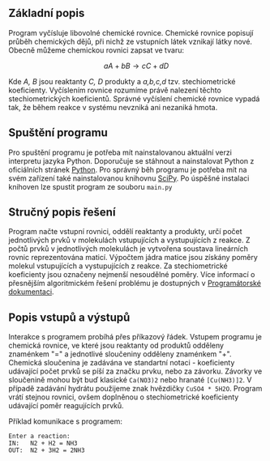 ## Základní popis
Program vyčísluje libovolné chemické rovnice. 
Chemické rovnice popisují průběh chemických dějů, při nichž ze vstupních látek vznikají látky nové. Obecně můžeme chemickou rovnici zapsat ve tvaru:

$$aA + bB \to cC + dD$$

Kde _A, B_ jsou reaktanty _C, D_ produkty a _a,b,c,d_ tzv. stechiometrické koeficienty. Vyčíslením rovnice rozumíme právě nalezení těchto stechiometrických koeficientů. Správné vyčíslení chemické rovnice vypadá tak, že během reakce v systému nevzniká ani nezaniká hmota.


## Spuštění programu
Pro spuštění programu je potřeba mít nainstalovanou aktuální verzi interpretu jazyka Python. Doporučuje se stáhnout a nainstalovat Python z oficiálních stránek [Python](https://www.python.org/downloads/). Pro správný běh programu je potřeba mít na svém zařízení také nainstalovanou knihovnu [SciPy](https://scipy.org/install/).
Po úspěšné instalaci knihoven lze spustit program ze souboru `main.py`

## Stručný popis řešení
Program načte vstupní rovnici, oddělí reaktanty a produkty, určí počet jednotlivých prvků v molekulách vstupujících a vystupujících z reakce. Z počtů prvků v jednotlivých molekulách je vytvořena soustava lineárních rovnic reprezentována maticí. Výpočtem jádra matice jsou získány poměry molekul vstupujících a vystupujících z reakce. Za stechiometrické koeficienty jsou označeny nejmenší nesoudělné poměry. Více informací o přesnějším algoritmickém řešení problému je dostupných v [Programátorské dokumentaci](Programmer_documentation.md).

## Popis vstupů a výstupů
Interakce s programem probíhá přes příkazový řádek. Vstupem programu je chemická rovnice, ve které jsou reaktanty od produktů odděleny znaménkem "=" a jednotlivé sloučeniny odděleny znaménkem "+".
Chemická sloučenina je zadávána ve standartní notaci - koeficienty udávající počet prvků se píší za značku prvku, nebo za závorku. Závorky ve sloučenině mohou být buď klasické `Ca(NO3)2` nebo hranaté `[Cu(NH3)]2`. V případě zadávání hydrátu použijeme znak hvězdičky `CuSO4 * 5H2O`. Program vrátí stejnou rovnici, ovšem doplněnou o stechiometrické koeficienty udávající poměr reagujících prvků. 

Příklad komunikace s programem: 
```
Enter a reaction:
IN:   N2 + H2 = NH3
OUT:  N2 + 3H2 = 2NH3
```